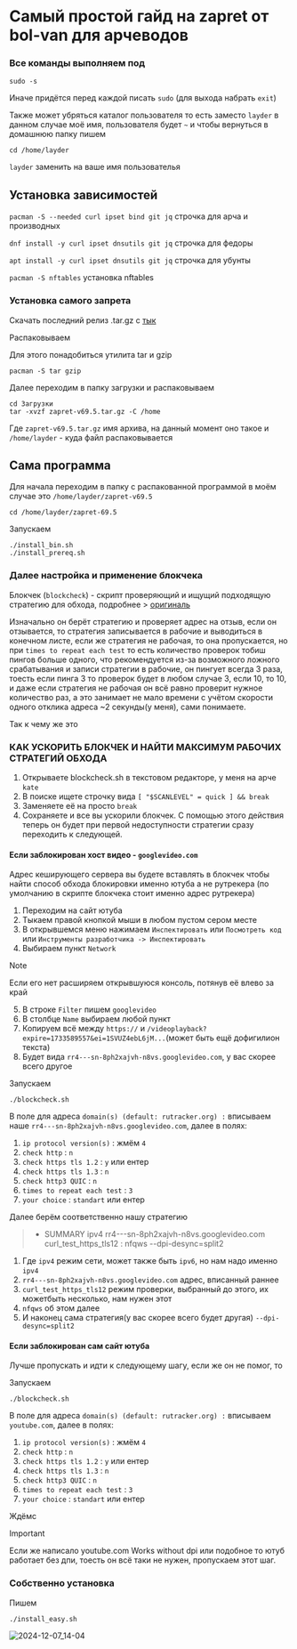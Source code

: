 # Самый простой гайд на zapret от bol-van для арчеводов
### Все команды выполняем под
```
sudo -s
```
Иначе придётся перед каждой писать `sudo` (для выхода набрать `exit`)

Также может убряться каталог пользователя то есть заместо `layder` в данном случае моё имя, пользователя будет `~` и чтобы вернуться в домашнюю папку пишем
```
cd /home/layder
```
`layder` заменить на ваше имя пользователья
## Установка зависимостей
`pacman -S --needed curl ipset bind git jq` строчка для арча и производных

`dnf install -y curl ipset dnsutils git jq` строчка для федоры

`apt install -y curl ipset dnsutils git jq` строчка для убунты

`pacman -S nftables` установка nftables
### Установка самого запрета
Скачать последний релиз .tar.gz с [тык](https://github.com/bol-van/zapret/releases)

Распаковываем

Для этого понадобиться утилита tar и gzip

```
pacman -S tar gzip
```

Далее переходим в папку загрузки и распаковываем
```
cd Загрузки
tar -xvzf zapret-v69.5.tar.gz -C /home
```
Где `zapret-v69.5.tar.gz` имя архива, на данный момент оно такое и `/home/layder` - куда файл распаковывается
## Сама программа
Для начала переходим в папку с распакованной программой в моём случае это `/home/layder/zapret-v69.5`
```
cd /home/layder/zapret-69.5
```
Запускаем
```
./install_bin.sh
./install_prereq.sh
```
### Далее настройка и применение блокчека 
Блокчек (`blockcheck`) - скрипт проверяющий и ищущий подходящую стратегию для обхода, подробнее > [оригиналь](https://github.com/bol-van/zapret/tree/master)

Изначально он берёт стратегию и проверяет адрес на отзыв, если он отзывается, то стратегия записывается в рабочие и выводиться в конечном листе, если же стратегия не рабочая, то она пропускается, но при `times to repeat each test` то есть количество проверок тобиш пингов больше одного, что рекомендуется из-за возможного ложного срабатывания и записи стратегии в рабочие, он пингует всегда 3 раза, тоесть если пинга 3 то проверок будет в любом случае 3, если 10, то 10, и даже если стратегия не рабочая он всё равно проверит нужное количество раз, а это занимает не мало времени с учётом скорости одного отклика адреса ~2 секунды(у меня), сами понимаете.

Так к чему же это
### КАК УСКОРИТЬ БЛОКЧЕК И НАЙТИ МАКСИМУМ РАБОЧИХ СТРАТЕГИЙ ОБХОДА
1. Открываете blockcheck.sh в текстовом редакторе, у меня на арче `kate`
2. В поиске ищете строчку вида `[ "$SCANLEVEL" = quick ] && break`
3. Заменяете её на просто `break`
4. Сохраняете и все вы ускорили блокчек.
С помощью этого действия теперь он будет при первой недоступности стратегии сразу переходить к следующей.

#### Если заблокирован хост видео - `googlevideo.com`
Адрес кеширующего сервера вы будете вставлять в блокчек чтобы найти способ обхода блокировки именно ютуба а не рутрекера (по умолчанию в скрипте блокчека стоит именно адрес рутрекера)
1. Переходим на сайт ютуба
2. Тыкаем правой кнопкой мыши в любом пустом сером месте
3. В открывшемся меню нажимаем `Инспектировать` или `Посмотреть код` или `Инструменты разработчика -> Инспектировать`
4. Выбираем пункт `Network`
> [!NOTE]
> Если его нет расширяем открывшуюся консоль, потянув её влево за край
5. В строке `Filter` пишем `googlevideo`
6. В столбце `Name` выбираем любой пункт
7. Копируем всё между `https://` и `/videoplayback?expire=1733589557&ei=1SVUZ4ebL6jM...`(может быть ещё дофигилион текста)
8. Будет вида `rr4---sn-8ph2xajvh-n8vs.googlevideo.com`, у вас скорее всего другое

Запускаем
```
./blockcheck.sh
```
В поле для адреса `domain(s) (default: rutracker.org) :` вписываем наше `rr4---sn-8ph2xajvh-n8vs.googlevideo.com`, далее в полях:
1. `ip protocol version(s)` : жмём `4`
2. `check http` : `n`
3. `check https tls 1.2` : `y` или ентер
4. `check https tls 1.3` : `n`
5. `check http3 QUIC` : `n`
6. `times to repeat each test` : `3`
7. `your choice` : `standart` или ентер

Далее берём соответственно нашу стратегию
>* SUMMARY
>ipv4 rr4---sn-8ph2xajvh-n8vs.googlevideo.com curl_test_https_tls12 : nfqws --dpi-desync=split2
1. Где `ipv4` режим сети, может также быть `ipv6`, но нам надо именно `ipv4`
2. `rr4---sn-8ph2xajvh-n8vs.googlevideo.com` адрес, вписанный раннее
3. `curl_test_https_tls12` режим проверки, выбранный до этого, их можетбыть несколько, нам нужен этот
4. `nfqws` об этом далее
5. И наконец сама стратегия(у вас скорее всего будет другая) `--dpi-desync=split2`
#### Если заблокирован сам сайт ютуба
Лучше пропускать и идти к следующему шагу, если же он не помог, то

Запускаем
```
./blockcheck.sh
```
В поле для адреса `domain(s) (default: rutracker.org) :` вписываем `youtube.com`, далее в полях:
1. `ip protocol version(s)` : жмём `4`
2. `check http` : `n`
3. `check https tls 1.2` : `y` или ентер
4. `check https tls 1.3` : `n`
5. `check http3 QUIC` : `n`
6. `times to repeat each test` : `3`
7. `your choice` : `standart` или ентер

Ждёмс
> [!IMPORTANT]
> Если же написало youtube.com Works without dpi или подобное то ютуб работает без дпи, тоесть он всё таки не нужен, пропускаем этот шаг.

### Собственно установка
Пишем
```
./install_easy.sh
```
![2024-12-07_14-04](https://github.com/user-attachments/assets/319c133f-c957-4bfb-967b-dc9bb88a7caa)

